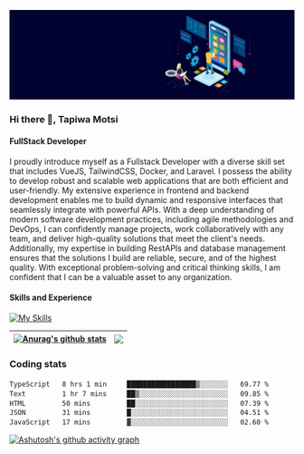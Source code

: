 ![FullStack Developer](https://github.com/Tapiwa-1/Tapiwa-1/blob/main/banner.jpg)
### Hi there 👋, Tapiwa Motsi


#### FullStack Developer

I proudly introduce myself as a Fullstack Developer with a diverse skill set that includes VueJS, TailwindCSS, Docker, and Laravel. I possess the ability to develop robust and scalable web applications that are both efficient and user-friendly. My extensive experience in frontend and backend development enables me to build dynamic and responsive interfaces that seamlessly integrate with powerful APIs. With a deep understanding of modern software development practices, including agile methodologies and DevOps, I can confidently manage projects, work collaboratively with any team, and deliver high-quality solutions that meet the client's needs. Additionally, my expertise in building RestAPIs and database management ensures that the solutions I build are reliable, secure, and of the highest quality. With exceptional problem-solving and critical thinking skills, I am confident that I can be a valuable asset to any organization.


#### Skills and Experience
[![My Skills](https://skillicons.dev/icons?i=html,css,bootstrap,tailwind,js,vuejs,nuxtjs,php,wordpress,laravel,mysql,docker,git)](https://skillicons.dev)


| <a href="https://github.com/anuraghazra/github-readme-stats"><img align="center" src="https://github-readme-stats.vercel.app/api?username=tapiwa-1&show_icons=true&include_all_commits=true&theme=buefy&hide_border=true" alt="Anurag's github stats" /></a> | <a href="https://github.com/anuraghazra/github-readme-stats"><img align="center" src="https://github-readme-stats.vercel.app/api/top-langs/?username=tapiwa-1&layout=compact&theme=buefy&hide_border=true" /></a> |
| ------------- | ------------- |

### Coding stats

<!--START_SECTION:waka-->

```txt
TypeScript   8 hrs 1 min     █████████████████▒░░░░░░░   69.77 %
Text         1 hr 7 mins     ██▒░░░░░░░░░░░░░░░░░░░░░░   09.85 %
HTML         50 mins         ██░░░░░░░░░░░░░░░░░░░░░░░   07.39 %
JSON         31 mins         █░░░░░░░░░░░░░░░░░░░░░░░░   04.51 %
JavaScript   17 mins         ▓░░░░░░░░░░░░░░░░░░░░░░░░   02.60 %
```

<!--END_SECTION:waka-->
[![Ashutosh's github activity graph](https://github-readme-activity-graph.vercel.app/graph?username=tapiwa-1)](https://github.com/ashutosh00710/github-readme-activity-graph)


